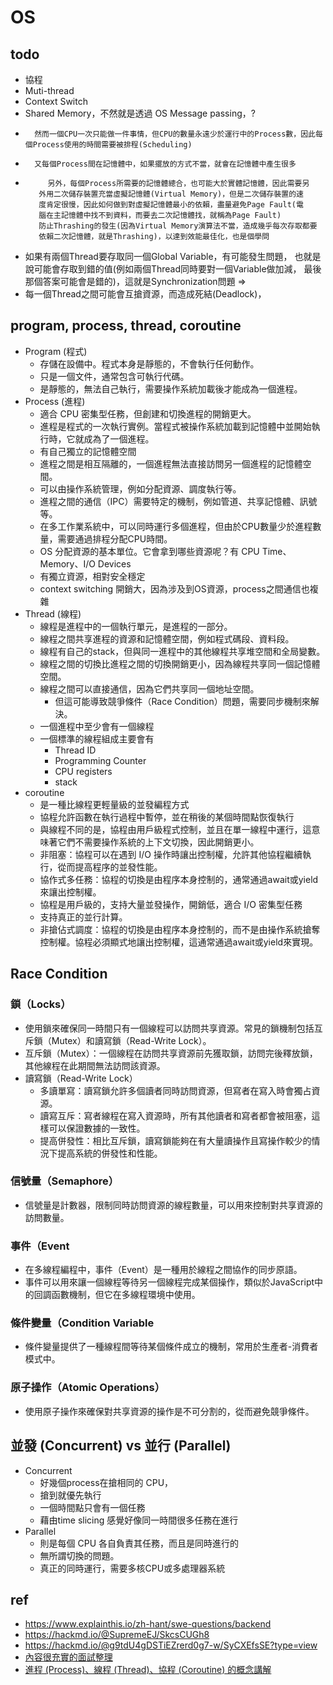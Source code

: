# OS

## todo
* 協程
*  Muti-thread
* Context Switch
* Shared Memory，不然就是透過 OS Message passing，?
*       然而一個CPU一次只能做一件事情，但CPU的數量永遠少於運行中的Process數，因此每個Process使用的時間需要被排程(Scheduling) 
*       又每個Process間在記憶體中，如果擺放的方式不當，就會在記憶體中產生很多
*          另外，每個Process所需要的記憶體總合，也可能大於實體記憶體，因此需要另
         外用二次儲存裝置充當虛擬記憶體(Virtual Memory)，但是二次儲存裝置的速
         度肯定很慢，因此如何做到對虛擬記憶體最小的依賴，盡量避免Page Fault(電
         腦在主記憶體中找不到資料，而要去二次記憶體找，就稱為Page Fault)
         防止Thrashing的發生(因為Virtual Memory演算法不當，造成幾乎每次存取都要
         依賴二次記憶體，就是Thrashing)，以達到效能最佳化，也是個學問 
* 如果有兩個Thread要存取同一個Global Variable，有可能發生問題，
         也就是說可能會存取到錯的值(例如兩個Thread同時要對一個Variable做加減，
         最後那個答案可能會是錯的)，這就是Synchronization問題 =>
* 每一個Thread之間可能會互搶資源，而造成死結(Deadlock)，
## program, process, thread, coroutine
* Program (程式)
  * 存儲在設備中。程式本身是靜態的，不會執行任何動作。
  * 只是一個文件，通常包含可執行代碼。
  * 是靜態的，無法自己執行，需要操作系統加載後才能成為一個進程。
* Process (進程)
  * 適合 CPU 密集型任務，但創建和切換進程的開銷更大。
  * 進程是程式的一次執行實例。當程式被操作系統加載到記憶體中並開始執行時，它就成為了一個進程。
  * 有自己獨立的記憶體空間
  * 進程之間是相互隔離的，一個進程無法直接訪問另一個進程的記憶體空間。
  * 可以由操作系統管理，例如分配資源、調度執行等。
  * 進程之間的通信（IPC）需要特定的機制，例如管道、共享記憶體、訊號等。
  * 在多工作業系統中，可以同時運行多個進程，但由於CPU數量少於進程數量，需要通過排程分配CPU時間。
  * OS 分配資源的基本單位。它會拿到哪些資源呢？有 CPU Time、Memory、I/O Devices 
  * 有獨立資源，相對安全穩定
  * context switching 開銷大，因為涉及到OS資源，process之間通信也複雜
* Thread (線程)
    * 線程是進程中的一個執行單元，是進程的一部分。
    * 線程之間共享進程的資源和記憶體空間，例如程式碼段、資料段。
    * 線程有自己的stack，但與同一進程中的其他線程共享堆空間和全局變數。
    * 線程之間的切換比進程之間的切換開銷更小，因為線程共享同一個記憶體空間。
    * 線程之間可以直接通信，因為它們共享同一個地址空間。
      * 但這可能導致競爭條件（Race Condition）問題，需要同步機制來解決。
    * 一個進程中至少會有一個線程
    * 一個標準的線程組成主要會有
      * Thread ID
      * Programming Counter
      * CPU registers
      * stack
* coroutine
  * 是一種比線程更輕量級的並發編程方式
  * 協程允許函數在執行過程中暫停，並在稍後的某個時間點恢復執行
  * 與線程不同的是，協程由用戶級程式控制，並且在單一線程中運行，這意味著它們不需要操作系統的上下文切換，因此開銷更小。
  * 非阻塞：協程可以在遇到 I/O 操作時讓出控制權，允許其他協程繼續執行，從而提高程序的並發性能。
  * 協作式多任務：協程的切換是由程序本身控制的，通常通過await或yield來讓出控制權。
  * 協程是用戶級的，支持大量並發操作，開銷低，適合 I/O 密集型任務
  * 支持真正的並行計算。
  * 非搶佔式調度：協程的切換是由程序本身控制的，而不是由操作系統搶奪控制權。協程必須顯式地讓出控制權，這通常通過await或yield來實現。


## Race Condition
### 鎖（Locks）
* 使用鎖來確保同一時間只有一個線程可以訪問共享資源。常見的鎖機制包括互斥鎖（Mutex）和讀寫鎖（Read-Write Lock）。
* 互斥鎖（Mutex）：一個線程在訪問共享資源前先獲取鎖，訪問完後釋放鎖，其他線程在此期間無法訪問該資源。
* 讀寫鎖（Read-Write Lock）
  * 多讀單寫：讀寫鎖允許多個讀者同時訪問資源，但寫者在寫入時會獨占資源。
  * 讀寫互斥：寫者線程在寫入資源時，所有其他讀者和寫者都會被阻塞，這樣可以保證數據的一致性。
  * 提高併發性：相比互斥鎖，讀寫鎖能夠在有大量讀操作且寫操作較少的情況下提高系統的併發性和性能。
### 信號量（Semaphore）
* 信號量是計數器，限制同時訪問資源的線程數量，可以用來控制對共享資源的訪問數量。
### 事件（Event
* 在多線程編程中，事件（Event）是一種用於線程之間協作的同步原語。
* 事件可以用來讓一個線程等待另一個線程完成某個操作，類似於JavaScript中的回調函數機制，但它在多線程環境中使用。
### 條件變量（Condition Variable
* 條件變量提供了一種線程間等待某個條件成立的機制，常用於生產者-消費者模式中。
### 原子操作（Atomic Operations）
* 使用原子操作來確保對共享資源的操作是不可分割的，從而避免競爭條件。


## 並發 (Concurrent) vs 並行 (Parallel)
* Concurrent 
  * 好幾個process在搶相同的 CPU，
  * 搶到就優先執行
  * 一個時間點只會有一個任務
  * 藉由time slicing 感覺好像同一時間很多任務在進行
* Parallel 
  * 則是每個 CPU 各自負責其任務，而且是同時進行的
  * 無所謂切換的問題。
  * 真正的同時運行，需要多核CPU或多處理器系統

## ref
* https://www.explainthis.io/zh-hant/swe-questions/backend
* https://hackmd.io/@SupremeEJ/SkcsCUGh8
* https://hackmd.io/@g9tdU4gDSTiEZrerd0g7-w/SyCXEfsSE?type=view
* [內容很充實的面試整理](https://hackmd.io/@g9tdU4gDSTiEZrerd0g7-w/SyCXEfsSE?type=view)
* [進程 (Process)、線程 (Thread)、協程 (Coroutine) 的概念講解](https://blog.kennycoder.io/2020/05/16/%E9%80%B2%E7%A8%8B-Process-%E3%80%81%E7%B7%9A%E7%A8%8B-Thread-%E3%80%81%E5%8D%94%E7%A8%8B-Coroutine-%E7%9A%84%E6%A6%82%E5%BF%B5%E8%AC%9B%E8%A7%A3/)